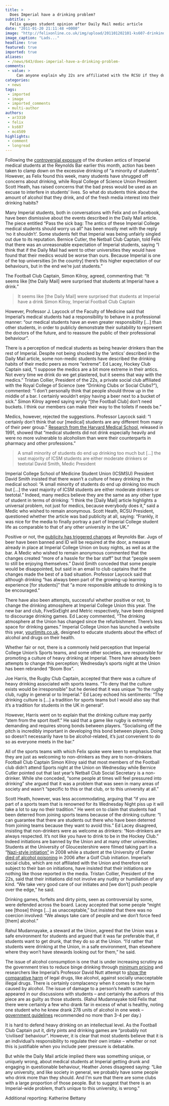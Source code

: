 ```yaml
---
title: >
  Does Imperial have a drinking problem?
subtitle: >
  Felix gauges student opinion after Daily Mail medic article
date: "2011-01-20 21:11:48 +0000"
image: "http://felixonline.co.uk/img/upload/201101202101-ks607-drinkind.jpg"
image_caption: "Lads..."
headline: true
featured: true
imported: true
aliases:
 - /news/643/does-imperial-have-a-drinking-problem-
comments:
 - value: >
     Can anyone explain why 22s are affiliated with the RCSU if they don't allow females to join? Sounds like they're stuck in the dark ages.,Can anyone explain why 22s are affiliated with the RCSU if they don't allow females to join? Sounds like they're stuck in the dark ages.,Can anyone explain why 22s are affiliated with the RCSU if they don't allow females to join? Sounds like they're stuck in the dark ages.
categories:
 - news
tags:
 - imported
 - image
 - imported_comments
 - multi-author
authors:
 - ar3310
 - felix
 - ks607
 - mc4509
highlights:
 - comment
 - longread
---
```


Following the [controversial exposure](http://www.dailymail.co.uk/news/article-1343184/Pass-sick-bag-The-antics-Imperial-College-medical-students-worry-all.html) of the drunken antics of Imperial medical students at the Reynolds Bar earlier this month, action has been taken to clamp down on the excessive drinking of “a minority of students”. However, as Felix found this week, many students have shrugged off concerns about drinking, while Royal College of Science Union President Scott Heath, has raised concerns that the bad press would be used as an excuse to interfere in students’ lives. So what do students think about the amount of alcohol that they drink, and of the fresh media interest into their drinking habits?

Many Imperial students, both in conversations with Felix and on Facebook, have been dismissive about the events described in the Daily Mail article. The piece entitled “Pass the sick bag: The antics of these Imperial College medical students should worry us all” has been mostly met with the reply ‘no it shouldn’t’. Some students felt that Imperial was being unfairly singled out due to its reputation. Bernice Cutler, the Netball Club Captain, told Felix that there was an unreasonable expectation of Imperial students, saying “I think that if the Daily Mail had went to other universities they would have found that their medics would be worse than ours. Because Imperial is one of the top universities [in the country] there’s this higher expectation of our behaviours, but in the end we’re just students.”

The Football Club Captain, Simon Kilroy, agreed, commenting that: “It seems like [the Daily Mail] were surprised that students at Imperial have a drink.”

> It seems like [the Daily Mail] were surprised that students at Imperial have a drink
> Simon Kilroy, Imperial Football Club Captain

However, Professor J. Laycock of the Faculty of Medicine said that Imperial’s medical students had a responsibility to behave in a professional manner: “our medical students have an even greater responsibility […] than other students, in order to publicly demonstrate their suitability to represent the doctors of the future, and to reassure the public of their professional behaviour”.

There is a perception of medical students as being heavier drinkers than the rest of Imperial. Despite not being shocked by the ‘antics’ described in the Daily Mail article, some non-medic students have described the drinking habits of their medic peers as more “extreme”. Ed Lacey, Hockey Club Captain said, “I suppose the medics are a bit more extreme in their antics. Not every time we drink do we get plastered, but it seems that way with the medics.” Tristan Collier, President of the 22s, a private social club affiliated with the Royal College of Science (see “Drinking Clubs or Social Clubs?”), commented: “I don’t personally think that people should throw up in the middle of a bar. I certainly wouldn’t enjoy having a beer next to a bucket of sick.” Simon Kilroy agreed saying wryly “[the Football Club] don’t need buckets. I think our members can make their way to the toilets if needs be.”

Medics, however, rejected the suggestions. Professor Laycock said: “I certainly don’t think that our [medical] students are any different from many of their peer group.” [Research from the Harvard Medical School](http://www.ncbi.nlm.nih.gov/pmc/articles/PMC1404970/), released in 1991, showed that “medical students did not drink especially heavily and were no more vulnerable to alcoholism than were their counterparts in pharmacy and other professions.”

> A small minority of students do end up drinking too much but […] the vast majority of ICSM students are either moderate drinkers or teetotal
> David Smith, Medic President

Imperial College School of Medicine Student Union (ICSMSU) President David Smith insisted that there wasn’t a culture of heavy drinking in the medical school: “A small minority of students do end up drinking too much but […] the vast majority of ICSM students are either moderate drinkers or teetotal.” Indeed, many medics believe they are the same as any other type of student in terms of drinking: “I think the [Daily Mail] article highlights a universal problem, not just for medics, because everybody does it,” said a Medic who wished to remain anonymous. Scott Heath, RCSU President, questioned whether the article was bad publicity at all, saying: “Frankly, it was nice for the media to finally portray a part of Imperial College student life as comparable to that of any other university in the UK.”

Positive or not, the [publicity has triggered changes](http://felixonline.co.uk/?article=593) at Reynolds Bar. Jugs of beer have been banned and ID will be required at the door, a measure already in place at Imperial College Union on busy nights, as well as at the bar. A Medic who wished to remain anonymous commented that the changes created “more of a hassle for the bar staff” but that “people seem to still be enjoying themselves.” David Smith conceded that some people would be disappointed, but said in an email to club captains that the changes made the best of a bad situation. Professor Laycock said that although drinking “has always been part of the growing-up learning experience [for students]” that “a more responsible attitude to drinking is to be encouraged.”

There have also been attempts, successful whether positive or not, to change the drinking atmosphere at Imperial College Union this year. The new bar and club, FiveSixEight and Metric respectively, have been designed to discourage drinking games. Ed Lacey commented, “The drinking atmosphere at the Union has changed since the refurbishment. There’s less space for drinking games.” Imperial College Union has launched a website this year, [yourlimits.co.uk](http://yourlimits.co.uk), designed to educate students about the effect of alcohol and drugs on their health.

Whether fair or not, there is a commonly held perception that Imperial College Union’s Sports teams, and some other societies, are responsible for promoting a culture of heavy drinking at Imperial. There have already been attempts to change this perception; Wednesday’s sports night at the Union has been rebranded “Boom Box”.

Joe Harris, the Rugby Club Captain, accepted that there was a culture of heavy drinking associated with sports teams. “To deny that the culture exists would be irresponsible” but he denied that it was unique “to the rugby club, rugby in general or to Imperial.” Ed Lacey echoed his sentiments: “The drinking culture is [...] a tradition for sports teams but I would also say that it’s a tradition for students in the UK in general”.

However, Harris went on to explain that the drinking culture may partly “stem from the sport itself.” He said that a game like rugby is extremely demanding and requires strong bonds between players. “Socialising off the pitch is incredibly important in developing this bond between players. Doing so doesn’t necessarily have to be alcohol-related, it’s just convenient to do so as everyone meets in the bar.”

All of the sports teams with which Felix spoke were keen to emphasise that they are just as welcoming to non-drinkers as they are to non-drinkers. Football Club Captain Simon Kilroy said that most members of the Football club didn’t attend Sports night at the Union on Wednesday while Bernice Cutler pointed out that last year’s Netball Club Social Secretary is a non-drinker. While she conceded, “some people at times will feel pressured into drinking” she argued that it was a problem that was seen in many areas of society and wasn’t “specific to this or that club, or to this university at all.”

Scott Heath, however, was less accommodating, arguing that “if you are part of a sports team that is renowned for its Wednesday Night piss up it will take a lot to say no their tradition.” He went on to claim that students had been deterred from joining sports teams because of the drinking culture: “I can guarantee that there are students out there who have been deterred from joining teams because they want to avoid this.” Ed Lacey disagreed, insisting that non-drinkers were as welcome as drinkers: “Non-drinkers are always respected. It’s not like you have to drink to be in the Hockey Club.” Indeed initiations are banned by the Union and at many other universities. Students at the University of Gloucestershire were filmed taking part in a “[Nazi-style initiation”](http://www.dailymail.co.uk/news/article-1066389/University-probes-Nazi-initiation-ceremony-drunken-students.html) in 2008 while a student at the University of Exeter [died of alcohol poisoning](http://news.bbc.co.uk/1/hi/england/devon/7264962.stm) in 2006 after a Golf Club initiation. Imperial’s social clubs, which are not affiliated with the Union and therefore not subject to their ban on initiations, have insisted that their initiations are nothing like those reported in the media. Tristan Collier, President of the 22s, said that their initiations did not involve any nudity or humiliation of any kind. “We take very good care of our initiates and [we don’t] push people over the edge,” he said.

Drinking games, forfeits and dirty pints, seen as controversial by some, were defended across the board. Lacey accepted that some people “might see [those] things [...] as unacceptable,” but insisted that there was no coercion involved: “We always take care of people and we don’t force feed [them] alcohol.”

Rahul Mudannayake, a steward at the Union, agreed that the Union was a safe environment for students and argued that it was far preferable that, if students want to get drunk, that they do so at the Union. “I’d rather that students were drinking at the Union, in a safe environment, than elsewhere where they won’t have stewards looking out for them,” he said.

The issue of alcohol consumption is one that is under increasing scrutiny as the government tries to reduce binge drinking through [minimum pricing](http://www.bbc.co.uk/news/uk-politics-12212240) and researchers like Imperial’s Professor David Nutt attempt to [show the comparative harm](http://www.bbc.co.uk/news/uk-11660210) of legal drugs, like alcohol, against socially unacceptable illegal drugs. There is certainly complacency when it comes to the harm caused by alcohol. The issue of damage to a person’s health scarcely appeared in our discussions with students – and certainly the authors of this piece are as guilty as those students. (Rahul Mudannayake told Felix that there were certainly a few who drank far in excess of what is healthy, noting one student who he knew drank 278 units of alcohol in one week – [government guidelines](http://www.nhs.uk/Livewell/alcohol/Pages/Effectsofalcohol.aspx) recommended no more than 3-4 per day.)

It is hard to defend heavy drinking on an intellectual level. As the Football Club Captain put it, dirty pints and drinking games are “probably not ‘civilised’ behaviour”. However, it is clear that most students believe that it is an individual’s responsibility to regulate their own intake – whether or not this is justifiable when you include peer pressure is debatable.

But while the Daily Mail article implied there was something unique, or uniquely wrong, about medical students at Imperial getting drunk and engaging in questionable behaviour, Heather Jones disagreed saying: “Like any university, and like society in general, we probably have some people who drink more than they should. And I’m sure that there are some clubs with a large proportion of those people. But to suggest that there is an Imperial-wide problem, that’s unique to this university, is wrong.”

Additional reporting: Katherine Bettany
